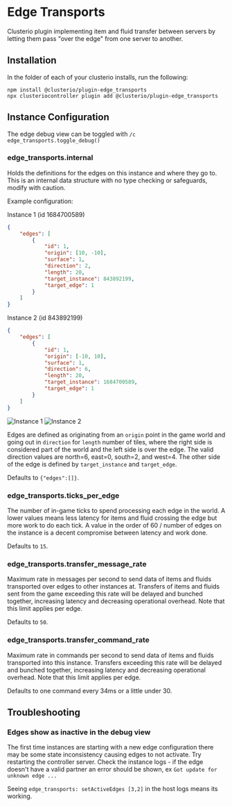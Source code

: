 Edge Transports
===============

Clusterio plugin implementing item and fluid transfer between servers by
letting them pass "over the edge" from one server to another.

Installation
----------------------

In the folder of each of your clusterio installs, run the following:

    npm install @clusterio/plugin-edge_transports
    npx clusteriocontroller plugin add @clusterio/plugin-edge_transports

Instance Configuration
----------------------

The edge debug view can be toggled with `/c edge_transports.toggle_debug()`

### edge_transports.internal

Holds the definitions for the edges on this instance and where they go
to.  This is an internal data structure with no type checking or
safeguards, modify with caution.

Example configuration:

Instance 1 (id 1684700589)
```json
{
    "edges": [
        {
            "id": 1,
            "origin": [10, -10],
            "surface": 1,
            "direction": 2,
            "length": 20,
            "target_instance": 843892199,
            "target_edge": 1
        }
    ]
}
```

Instance 2 (id 843892199)
```json
{
    "edges": [
        {
            "id": 1,
            "origin": [-10, 10],
            "surface": 1,
            "direction": 6,
            "length": 20,
            "target_instance": 1684700589,
            "target_edge": 1
        }
    ]
}
```

![Instance 1](https://i.imgur.com/mnpQmEL.png)
![Instance 2](https://i.imgur.com/SbsNDsn.png)

Edges are defined as originating from an `origin` point in the game
world and going out in `direction` for `length` number of tiles, where
the right side is considered part of the world and the left side is over
the edge.  The valid direction values are north=6, east=0, south=2, and
west=4.  The other side of the edge is defined by `target_instance` and
`target_edge`.

Defaults to `{"edges":[]}`.


### edge_transports.ticks_per_edge

The number of in-game ticks to spend processing each edge in the world.
A lower values means less latency for items and fluid crossing the edge
but more work to do each tick.  A value in the order of 60 / number of
edges on the instance is a decent compromise between latency and work
done.

Defaults to `15`.


### edge_transports.transfer_message_rate

Maximum rate in messages per second to send data of items and fluids
transported over edges to other instances at.  Transfers of items and
fluids sent from the game exceeding this rate will be delayed and
bunched together, increasing latency and decreasing operational
overhead.  Note that this limit applies per edge.

Defaults to `50`.


### edge_transports.transfer_command_rate

Maximum rate in commands per second to send data of items and fluids
transported into this instance.  Transfers exceeding this rate will be
delayed and bunched together, increasing latency and decreasing
operational overhead.  Note that this limit applies per edge.

Defaults to one command every 34ms or a little under 30.

Troubleshooting
----------------------

### Edges show as inactive in the debug view

The first time instances are starting with a new edge configuration there 
may be some state inconsistency causing edges to not activate. Try restarting 
the controller server. Check the instance logs - if the edge doesn't have a valid partner 
an error should be shown, ex `Got update for unknown edge ...`

Seeing `edge_transports: setActiveEdges [3,2]` in the host logs means its working.
